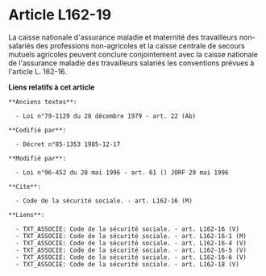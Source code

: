 # Article L162-19

La caisse nationale d'assurance maladie et maternité des travailleurs non-salariés des professions non-agricoles et la caisse
centrale de secours mutuels agricoles peuvent conclure conjointement avec la caisse nationale de l'assurance maladie des
travailleurs salariés les conventions prévues à l'article L. 162-16.

**Liens relatifs à cet article**

	**Anciens textes**:

	  - Loi n°79-1129 du 28 décembre 1979 - art. 22 (Ab)

	**Codifié par**:

	  - Décret n°85-1353 1985-12-17

	**Modifié par**:

	  - Loi n°96-452 du 28 mai 1996 - art. 61 () JORF 29 mai 1996

	**Cite**:

	  - Code de la sécurité sociale. - art. L162-16 (M)

	**Liens**:

	  - TXT_ASSOCIE: Code de la sécurité sociale. - art. L162-16 (V)
	  - TXT_ASSOCIE: Code de la sécurité sociale. - art. L162-16-1 (M)
	  - TXT_ASSOCIE: Code de la sécurité sociale. - art. L162-16-4 (V)
	  - TXT_ASSOCIE: Code de la sécurité sociale. - art. L162-16-5 (V)
	  - TXT_ASSOCIE: Code de la sécurité sociale. - art. L162-16-6 (V)
	  - TXT_ASSOCIE: Code de la sécurité sociale. - art. L162-18 (V)
